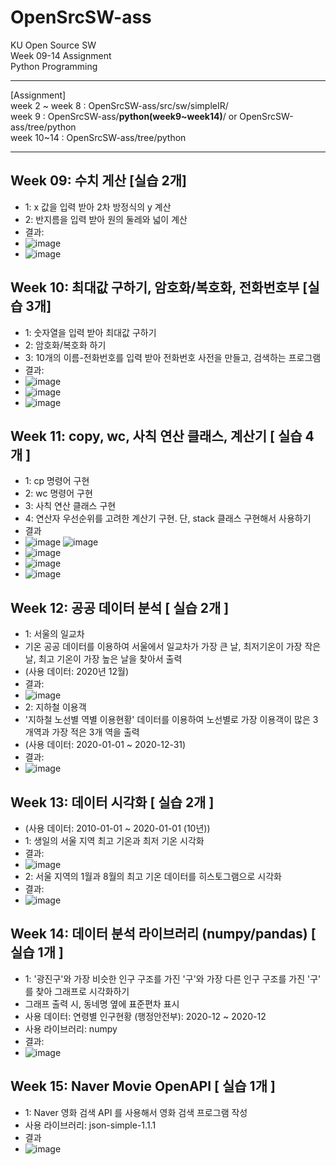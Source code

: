 # OpenSrcSW-ass

KU Open Source SW <br>
Week 09-14 Assignment <br>
Python Programming <br>
<hr>

[Assignment] <br>
week 2 ~ week 8 : OpenSrcSW-ass/src/sw/simpleIR/ <br>
week 9 : OpenSrcSW-ass/<strong>python(week9~week14)</strong>/   or   OpenSrcSW-ass/tree/python<br>
week 10~14 : OpenSrcSW-ass/tree/python <br>
<hr>

## Week 09: 수치 게산 [실습 2개]
- 1: x 값을 입력 받아 2차 방정식의 y 계산 <br>
- 2: 반지름을 입력 받아 원의 둘레와 넓이 계산 <br>
- 결과: <br>
- ![image](https://user-images.githubusercontent.com/63097207/116489818-cf543b80-a8d0-11eb-9540-d0296f9a20dd.png)
- ![image](https://user-images.githubusercontent.com/63097207/116489984-41c51b80-a8d1-11eb-8999-cebcb2498af0.png)

## Week 10: 최대값 구하기, 암호화/복호화, 전화번호부 [실습 3개]
- 1: 숫자열을 입력 받아 최대값 구하기 <br>
- 2: 암호화/복호화 하기 <br>
- 3: 10개의 이름-전화번호를 입력 받아 전화번호 사전을 만들고, 검색하는 프로그램 <br>
- 결과: <br>
- ![image](https://user-images.githubusercontent.com/63097207/117231195-b52ed600-ae59-11eb-8363-c37c0000af89.png)
- ![image](https://user-images.githubusercontent.com/63097207/117230559-4d2bc000-ae58-11eb-9a8b-083d2000372c.png)
- ![image](https://user-images.githubusercontent.com/63097207/117230542-44d38500-ae58-11eb-9ce8-402684a51eb4.png)

## Week 11: copy, wc, 사칙 연산 클래스, 계산기 [ 실습 4개 ]
- 1: cp 명령어 구현 <br>
- 2: wc 명령어 구현 <br>
- 3: 사칙 연산 클래스 구현 <br>
- 4: 연산자 우선순위를 고려한 계산기 구현. 단, stack 클래스 구현해서 사용하기 <br>
- 결과 <br>
- ![image](https://user-images.githubusercontent.com/63097207/118067255-25e66d00-b3db-11eb-86e7-be464677cfbf.png)
![image](https://user-images.githubusercontent.com/63097207/118067276-2f6fd500-b3db-11eb-9177-f1e72be64397.png)
- ![image](https://user-images.githubusercontent.com/63097207/118067310-41517800-b3db-11eb-8ec9-d64dfc6b883d.png)
- ![image](https://user-images.githubusercontent.com/63097207/118067386-69d97200-b3db-11eb-8943-4149ed5e7fae.png)
- ![image](https://user-images.githubusercontent.com/63097207/118067503-a7d69600-b3db-11eb-900d-2d9150c1e7c1.png)

## Week 12: 공공 데이터 분석 [ 실습 2개 ]
- 1: 서울의 일교차
- 기온 공공 데이터를 이용하여 서울에서 일교차가 가장 큰 날, 최저기온이 가장 작은 날, 최고 기온이 가장 높은 날을 찾아서 출력 <br>
- (사용 데이터: 2020년 12월) <br>
- 결과: <br>
- ![image](https://user-images.githubusercontent.com/63097207/119022835-02738180-b9dc-11eb-8b69-b0d81888df8c.png)
- 2: 지하철 이용객 <br>
- '지하철 노선별 역별 이용현황' 데이터를 이용하여 노선별로 가장 이용객이 많은 3개역과 가장 적은 3개 역을 출력 <br>
- (사용 데이터: 2020-01-01 ~ 2020-12-31) <br>
- 결과: <br>
- ![image](https://user-images.githubusercontent.com/63097207/119022804-f982b000-b9db-11eb-9ae0-c88f54a781e8.png)

## Week 13: 데이터 시각화 [ 실습 2개 ]
- (사용 데이터: 2010-01-01 ~ 2020-01-01 (10년)) <br>
- 1: 생일의 서울 지역 최고 기온과 최저 기온 시각화 <br>
- 결과: <br>
- ![image](https://user-images.githubusercontent.com/63097207/119748319-a1faad80-becf-11eb-8726-0bb0adb331e9.png)
- 2: 서울 지역의 1월과 8월의 최고 기온 데이터를 히스토그램으로 시각화 <br>
- 결과: <br>
- ![image](https://user-images.githubusercontent.com/63097207/119748332-aaeb7f00-becf-11eb-8237-1224c6caf1d4.png)


## Week 14: 데이터 분석 라이브러리 (numpy/pandas) [ 실습 1개 ]
- 1: '광진구'와 가장 비슷한 인구 구조를 가진 '구'와 가장 다른 인구 구조를 가진 '구' 를 찾아 그래프로 시각화하기 <br>
- 그래프 출력 시, 동네명 옆에 표준편차 표시 <br>
- 사용 데이터: 연령별 인구현황 (행정안전부): 2020-12 ~ 2020-12 <br>
- 사용 라이브러리: numpy <br>
- 결과: <br>
- ![image](https://user-images.githubusercontent.com/63097207/120591398-0b9e2d00-c477-11eb-8d27-a36ec8fd2609.png)


## Week 15: Naver Movie OpenAPI [ 실습 1개 ]
- 1: Naver 영화 검색 API 를 사용해서 영화 검색 프로그램 작성 <br>
- 사용 라이브러리: json-simple-1.1.1 <br>
- 결과 <br>
- ![image](https://user-images.githubusercontent.com/63097207/121447892-992ad100-c9d1-11eb-92ab-f678bcf3ff6e.png)

